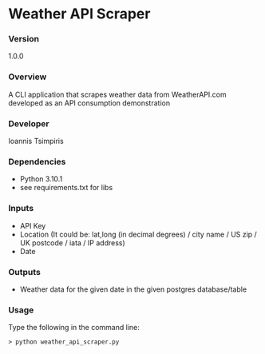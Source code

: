 # Weather API Scraper

### Version
1.0.0

### Overview
A CLI application that scrapes weather data from WeatherAPI.com developed as an API consumption demonstration

### Developer
Ioannis Tsimpiris

### Dependencies
+ Python 3.10.1
+ see requirements.txt for libs

### Inputs
+ API Key
+ Location (It could be: lat,long (in decimal degrees) / city name / US zip / UK postcode / iata / IP address)
+ Date

### Outputs
+ Weather data for the given date in the given postgres database/table

### Usage
Type the following in the command line:
```shell
> python weather_api_scraper.py
```
